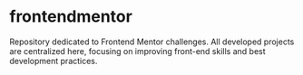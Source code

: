 # frontendmentor
Repository dedicated to Frontend Mentor challenges. All developed projects are centralized here, focusing on improving front-end skills and best development practices.
